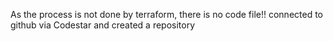 As the process is not done by terraform, there is no code file!!
connected to github via Codestar and created a repository
